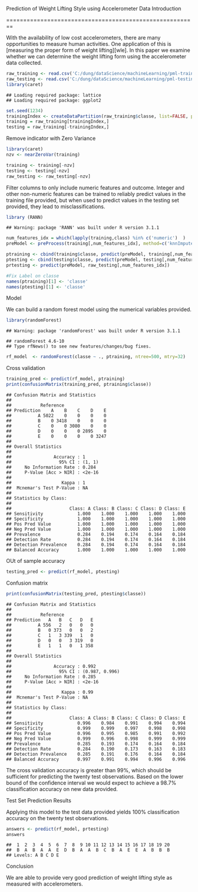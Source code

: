 Prediction of Weight Lifting Style using Accelerometer Data
Introduction



========================================================

With the availability of low cost accelerometers, there are many opportunities to measure human activities. One application of this is [measuring the proper form of weight lifting][wle]. In this paper we examine whether we can determine the weight lifting form using the accelerometer data collected.


```r
raw_training <- read.csv('C:/dung/dataScience/machineLearning/pml-training.csv')
raw_testing <- read.csv('C:/dung/dataScience/machineLearning/pml-testing.csv')
library(caret)
```

```
## Loading required package: lattice
## Loading required package: ggplot2
```

```r
set.seed(1234)
trainingIndex <- createDataPartition(raw_training$classe, list=FALSE, p=.9)
training = raw_training[trainingIndex,]
testing = raw_training[-trainingIndex,]
```
Remove indicator with Zero Variance


```r
library(caret)
nzv <- nearZeroVar(training)

training <- training[-nzv]
testing <- testing[-nzv]
raw_testing <- raw_testing[-nzv]
```
Filter columns to only include numeric features and outcome. Integer and other non-numeric features can be trained to reliably predict values in the training file provided, but when used to predict values in the testing set provided, they lead to misclassifications.


```r
library (RANN)
```

```
## Warning: package 'RANN' was built under R version 3.1.1
```

```r
num_features_idx = which(lapply(training,class) %in% c('numeric')  )
preModel <- preProcess(training[,num_features_idx], method=c('knnImpute'))

ptraining <- cbind(training$classe, predict(preModel, training[,num_features_idx]))
ptesting <- cbind(testing$classe, predict(preModel, testing[,num_features_idx]))
prtesting <- predict(preModel, raw_testing[,num_features_idx])

#Fix Label on classe
names(ptraining)[1] <- 'classe'
names(ptesting)[1] <- 'classe'
```

Model

We can build a random forest model using the numerical variables provided. 


```r
library(randomForest)
```

```
## Warning: package 'randomForest' was built under R version 3.1.1
```

```
## randomForest 4.6-10
## Type rfNews() to see new features/changes/bug fixes.
```

```r
rf_model  <- randomForest(classe ~ ., ptraining, ntree=500, mtry=32)
```
Cross validation

```r
training_pred <- predict(rf_model, ptraining) 
print(confusionMatrix(training_pred, ptraining$classe))
```

```
## Confusion Matrix and Statistics
## 
##           Reference
## Prediction    A    B    C    D    E
##          A 5022    0    0    0    0
##          B    0 3418    0    0    0
##          C    0    0 3080    0    0
##          D    0    0    0 2895    0
##          E    0    0    0    0 3247
## 
## Overall Statistics
##                                 
##                Accuracy : 1     
##                  95% CI : (1, 1)
##     No Information Rate : 0.284 
##     P-Value [Acc > NIR] : <2e-16
##                                 
##                   Kappa : 1     
##  Mcnemar's Test P-Value : NA    
## 
## Statistics by Class:
## 
##                      Class: A Class: B Class: C Class: D Class: E
## Sensitivity             1.000    1.000    1.000    1.000    1.000
## Specificity             1.000    1.000    1.000    1.000    1.000
## Pos Pred Value          1.000    1.000    1.000    1.000    1.000
## Neg Pred Value          1.000    1.000    1.000    1.000    1.000
## Prevalence              0.284    0.194    0.174    0.164    0.184
## Detection Rate          0.284    0.194    0.174    0.164    0.184
## Detection Prevalence    0.284    0.194    0.174    0.164    0.184
## Balanced Accuracy       1.000    1.000    1.000    1.000    1.000
```

OUt of sample accuracy


```r
testing_pred <- predict(rf_model, ptesting) 
```

Confusion matrix


```r
print(confusionMatrix(testing_pred, ptesting$classe))
```

```
## Confusion Matrix and Statistics
## 
##           Reference
## Prediction   A   B   C   D   E
##          A 556   2   0   0   0
##          B   0 373   0   0   2
##          C   1   3 339   1   0
##          D   0   0   3 319   0
##          E   1   1   0   1 358
## 
## Overall Statistics
##                                         
##                Accuracy : 0.992         
##                  95% CI : (0.987, 0.996)
##     No Information Rate : 0.285         
##     P-Value [Acc > NIR] : <2e-16        
##                                         
##                   Kappa : 0.99          
##  Mcnemar's Test P-Value : NA            
## 
## Statistics by Class:
## 
##                      Class: A Class: B Class: C Class: D Class: E
## Sensitivity             0.996    0.984    0.991    0.994    0.994
## Specificity             0.999    0.999    0.997    0.998    0.998
## Pos Pred Value          0.996    0.995    0.985    0.991    0.992
## Neg Pred Value          0.999    0.996    0.998    0.999    0.999
## Prevalence              0.285    0.193    0.174    0.164    0.184
## Detection Rate          0.284    0.190    0.173    0.163    0.183
## Detection Prevalence    0.285    0.191    0.176    0.164    0.184
## Balanced Accuracy       0.997    0.991    0.994    0.996    0.996
```
The cross validation accuracy is greater than 99%, which should be sufficient for predicting the twenty test observations. Based on the lower bound of the confidence interval we would expect to achieve a 98.7% classification accuracy on new data provided.

Test Set Prediction Results

Applying this model to the test data provided yields 100% classification accuracy on the twenty test observations.


```r
answers <- predict(rf_model, prtesting) 
answers
```

```
##  1  2  3  4  5  6  7  8  9 10 11 12 13 14 15 16 17 18 19 20 
##  B  A  B  A  A  E  D  B  A  A  B  C  B  A  E  E  A  B  B  B 
## Levels: A B C D E
```


Conclusion

We are able to provide very good prediction of weight lifting style as measured with accelerometers.

